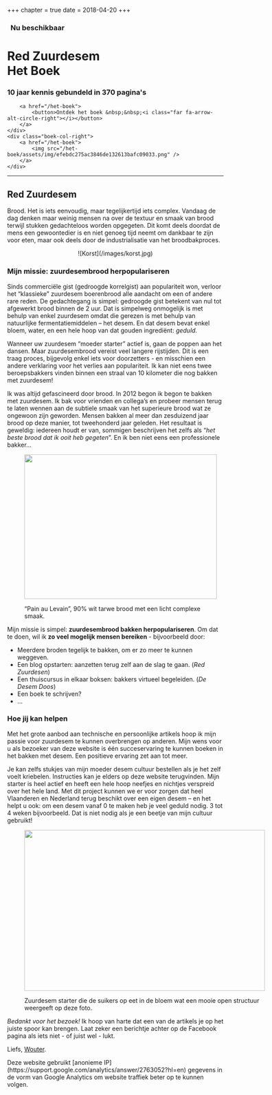 +++
chapter = true
date = 2018-04-20
+++

### <i class="fas fa-angle-double-left" style="color: lightgrey;"></i>&nbsp; Nu beschikbaar &nbsp;<i class="fas fa-angle-double-right" style="color: lightgrey;"></i>

<div class="boek-row">
    <div class="boek-col-left">
        <h1>Red Zuurdesem<br/> Het Boek</h1>
        <h3>10 jaar kennis gebundeld in 370 pagina's</h3>
        
        <a href="/het-boek">
            <button>Ontdek het boek &nbsp;&nbsp;<i class="far fa-arrow-alt-circle-right"></i></button>
        </a>
    </div>
    <div class="boek-col-right">
        <a href="/het-boek">
            <img src="/het-boek/assets/img/efebdc275ac3846de132613bafc09033.png" />
        </a>
    </div>
</div>

<div style="clear: both;"></div>

---

## Red Zuurdesem

Brood. Het is iets eenvoudig, maar tegelijkertijd iets complex. Vandaag de dag denken maar weinig mensen na over de textuur en smaak van brood terwijl stukken gedachteloos worden opgegeten. Dit komt deels doordat de mens een gewoontedier is en niet genoeg tijd neemt om dankbaar te zijn voor eten, maar ook deels door de industrialisatie van het broodbakproces.

<center>
    ![Korst](/images/korst.jpg)
</center>

### **Mijn missie**: zuurdesembrood herpopulariseren

Sinds commerciële gist (gedroogde korrelgist) aan populariteit won, verloor het &#8220;klassieke&#8221; zuurdesem boerenbrood alle aandacht om een of andere rare reden. De gedachtegang is simpel: gedroogde gist betekent van nul tot afgewerkt brood binnen de 2 uur. Dat is simpelweg onmogelijk is met behulp van enkel zuurdesem omdat die gerezen is met behulp van natuurlijke fermentatiemiddelen &#8211; het desem. En dat desem bevat enkel bloem, water, en een hele hoop van dat gouden ingrediënt: _geduld_.

Wanneer uw zuurdesem &#8220;moeder starter&#8221; actief is, gaan de poppen aan het dansen. Maar zuurdesembrood vereist veel langere rijstijden. Dit is een traag proces, bijgevolg enkel iets voor doorzetters - en misschien een andere verklaring voor het verlies aan populariteit. Ik kan niet eens twee beroepsbakkers vinden binnen een straal van 10 kilometer die nog bakken met zuurdesem!

Ik was altijd gefascineerd door brood. In 2012 begon ik begon te bakken met zuurdesem. Ik bak voor vrienden en collega&#8217;s en probeer mensen terug te laten wennen aan de subtiele smaak van het superieure brood wat ze ongewoon zijn geworden. Mensen bakken al meer dan zesduizend jaar brood op deze manier, tot tweehonderd jaar geleden. Het resultaat is geweldig: iedereen houdt er van, sommigen beschrijven het zelfs als &#8220;_het beste brood dat ik ooit heb gegeten_&#8221;. En ik ben niet eens een professionele bakker&#8230;<figure id="attachment_79" style="width: 448px" class="wp-caption aligncenter">

[<img class=" wp-image-79 " title="Pain au Levain" src="https://redzuurdesem.be/wp-content/uploads/2012/06/photo-full.jpg" alt="" width="448" height="336" srcset="https://redzuurdesem.be/wp-content/uploads/2012/06/photo-full.jpg 560w, https://redzuurdesem.be/wp-content/uploads/2012/06/photo-full-300x225.jpg 300w" sizes="(max-width: 448px) 100vw, 448px" />][2]<figcaption class="wp-caption-text">&#8220;Pain au Levain&#8221;, 90% wit tarwe brood met een licht complexe smaak.</figcaption></figure> 

Mijn missie is simpel: **zuurdesembrood bakken herpopulariseren**. Om dat te doen, wil ik **zo veel mogelijk mensen bereiken** - bijvoorbeeld door:

- Meerdere broden tegelijk te bakken, om er zo meer te kunnen weggeven.
- Een blog opstarten: aanzetten terug zelf aan de slag te gaan. (_Red Zuurdesen_)
- Een thuiscursus in elkaar boksen: bakkers virtueel begeleiden. (_De Desem Doos_)
- Een boek te schrijven?
- ...

### Hoe **jij kan helpen**

Met het grote aanbod aan technische en persoonlijke artikels hoop ik mijn passie voor zuurdesem te kunnen overbrengen op anderen. Mijn wens voor u als bezoeker van deze website is één succeservaring te kunnen boeken in het bakken met desem. Een positieve ervaring zet aan tot meer.

Je kan zelfs stukjes van mijn moeder desem cultuur bestellen als je het zelf voelt kriebelen. Instructies kan je elders op deze website terugvinden. Mijn starter is heel actief en heeft een hele hoop neefjes en nichtjes verspreid over het hele land. Met dit project kunnen we er voor zorgen dat heel Vlaanderen en Nederland terug beschikt over een eigen desem &#8211; en het helpt u ook: om een desem vanaf 0 te maken heb je veel geduld nodig. 3 tot 4 weken bijvoorbeeld. Dat is niet nodig als je een beetje van mijn cultuur gebruikt!<figure id="attachment_81" style="width: 560px" class="wp-caption aligncenter">

[<img class=" wp-image-81 " title="Sourdough starter chewing on sugar" src="https://redzuurdesem.be/wp-content/uploads/2012/06/16118a75dafdc72174fc6ca3a2d545b1_large.jpg" alt="" width="560" height="374" srcset="https://redzuurdesem.be/wp-content/uploads/2012/06/16118a75dafdc72174fc6ca3a2d545b1_large.jpg 700w, https://redzuurdesem.be/wp-content/uploads/2012/06/16118a75dafdc72174fc6ca3a2d545b1_large-300x200.jpg 300w" sizes="(max-width: 560px) 100vw, 560px" />][3]<figcaption class="wp-caption-text">Zuurdesem starter die de suikers op eet in de bloem wat een mooie open structuur weergeeft op deze foto.</figcaption></figure> 


_Bedankt voor het bezoek!_ Ik hoop van harte dat een van de artikels je op het juiste spoor kan brengen. Laat zeker een berichtje achter op de Facebook pagina als iets niet - of juist wel - lukt.

Liefs, [Wouter](/about).


<span class="wp-caption-text">
Deze website gebruikt [anonieme IP](https://support.google.com/analytics/answer/2763052?hl=en) gegevens in de vorm van Google Analytics om website traffiek beter op te kunnen volgen. 
</span>

 [1]: https://redzuurdesem.be/wp-content/uploads/2012/06/693ef7d02022750cb1a7dae6eb7d1cf5_large.jpg
 [2]: https://redzuurdesem.be/wp-content/uploads/2012/06/photo-full.jpg
 [3]: https://redzuurdesem.be/wp-content/uploads/2012/06/16118a75dafdc72174fc6ca3a2d545b1_large.jpg